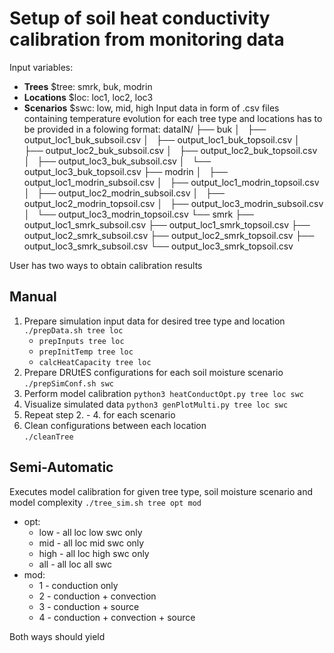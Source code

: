 # Setup of soil heat conductivity calibration from monitoring data
Input variables:
- **Trees** $tree: smrk, buk, modrin
- **Locations** $loc: loc1, loc2, loc3
- **Scenarios** $swc: low, mid, high
Input data in form of .csv files containing temperature evolution for each tree type and locations has to be provided in a folowing format:
dataIN/
├── buk
│   ├── output_loc1_buk_subsoil.csv
│   ├── output_loc1_buk_topsoil.csv
│   ├── output_loc2_buk_subsoil.csv
│   ├── output_loc2_buk_topsoil.csv
│   ├── output_loc3_buk_subsoil.csv
│   └── output_loc3_buk_topsoil.csv
├── modrin
│   ├── output_loc1_modrin_subsoil.csv
│   ├── output_loc1_modrin_topsoil.csv
│   ├── output_loc2_modrin_subsoil.csv
│   ├── output_loc2_modrin_topsoil.csv
│   ├── output_loc3_modrin_subsoil.csv
│   └── output_loc3_modrin_topsoil.csv
└── smrk
    ├── output_loc1_smrk_subsoil.csv
    ├── output_loc1_smrk_topsoil.csv
    ├── output_loc2_smrk_subsoil.csv
    ├── output_loc2_smrk_topsoil.csv
    ├── output_loc3_smrk_subsoil.csv
    └── output_loc3_smrk_topsoil.csv

User has two ways to obtain calibration results
## Manual
1. Prepare simulation input data for desired tree type and location
`./prepData.sh tree loc`
    - `prepInputs tree loc`
    - `prepInitTemp tree loc`
    - `calcHeatCapacity tree loc`
2. Prepare DRUtES configurations for each soil moisture scenario
`./prepSimConf.sh swc`
3. Perform model calibration
`python3 heatConductOpt.py tree loc swc`
4. Visualize simulated data
`python3 genPlotMulti.py tree loc swc` 
5. Repeat step 2. - 4. for each scenario
6. Clean configurations between each location  
`./cleanTree`

## Semi-Automatic
Executes model calibration for given tree type, soil moisture scenario and model complexity
`./tree_sim.sh tree opt mod`
- opt:
    - low - all loc low swc only
    - mid - all loc mid swc only
    - high - all loc high swc only
    - all - all loc all swc
- mod:
    - 1 - conduction only
    - 2 - conduction + convection
    - 3 - conduction + source
    - 4 - conduction + convection + source

Both ways should yield
